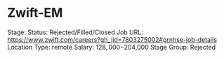 # Zwift-EM

Stage: Status: Rejected/Filled/Closed
Job URL: https://www.zwift.com/careers?gh_jid=7803275002#grnhse-job-details
Location Type: remote
Salary: $128,000-$204,000
Stage Group: Rejected